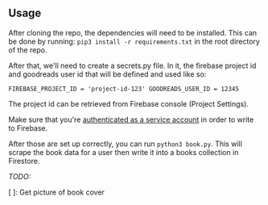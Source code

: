 ## Usage
After cloning the repo, the dependencies will need to be installed. This can be done by running:
`
pip3 install -r requirements.txt
`
in the root directory of the repo.


After that, we'll need to create a secrets.py file. In it, the firebase project id and goodreads user id that will be defined and used like so:

`
FIREBASE_PROJECT_ID = 'project-id-123'
GOODREADS_USER_ID = 12345
`

The project id can be retrieved from Firebase console (Project Settings).

Make sure that you're [authenticated as a service account](https://cloud.google.com/docs/authentication/production#create-service-account-console) in order to write to Firebase.

After those are set up correctly, you can run `python3 book.py`. This will scrape the book data for a user then write it into a books collection in Firestore.

*TODO:*

[ ]: Get picture of book cover